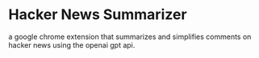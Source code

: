 # Hacker News Summarizer

a google chrome extension that summarizes and simplifies comments on hacker news using the openai gpt api.

<br>